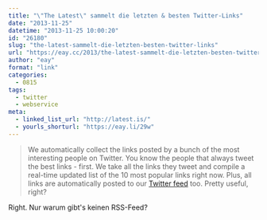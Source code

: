 ```yaml
---
title: "\"The Latest\" sammelt die letzten & besten Twitter-Links"
date: "2013-11-25"
datetime: "2013-11-25 10:00:20"
id: "26180"
slug: "the-latest-sammelt-die-letzten-besten-twitter-links"
url: "https://eay.cc/2013/the-latest-sammelt-die-letzten-besten-twitter-links/"
author: "eay"
format: "link"
categories:
  - 0815
tags:
  - twitter
  - webservice
meta:
  - linked_list_url: "http://latest.is/"
  - yourls_shorturl: "https://eay.li/29w"
---
```


> We automatically collect the links posted by a bunch of the most interesting people on Twitter. You know the people that always tweet the best links - first. We take all the links they tweet and compile a real-time updated list of the 10 most popular links right now. Plus, all links are automatically posted to our [Twitter feed](http://twitter.com/latest_is) too. Pretty useful, right?

Right. Nur warum gibt's keinen RSS-Feed?
